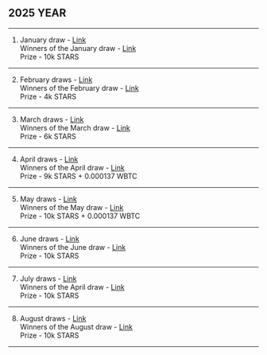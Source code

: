 ## 2025 YEAR
--------------------------------------------------------------------------------------------------
1. January draw - [Link](https://x.com/lifeandcrypto_/status/1878904825066475827)  
   Winners of the January draw - [Link](https://x.com/lifeandcrypto_/status/1885019117415014450)  
   Prize - 10k STARS
---------------------------------------------------------------------------------------------------
2. February draws - [Link](https://x.com/lifeandcrypto_/status/1887056269069992129)  
   Winners of the February draw - [Link](https://x.com/lifeandcrypto_/status/1895802106759839979)  
   Prize - 4k STARS
---------------------------------------------------------------------------------------------------
3. March draws - [Link](https://x.com/lifeandcrypto_/status/1896819442669289720)  
   Winners of the March draw - [Link](https://x.com/lifeandcrypto_/status/1906747199133815131)  
   Prize - 6k STARS
---------------------------------------------------------------------------------------------------
4. April draws - [Link](https://x.com/lifeandcrypto_/status/1907708443365871890)  
   Winners of the April draw - [Link](https://x.com/lifeandcrypto_/status/1917603649825448238)  
   Prize - 9k STARS + 0.000137 WBTC
----------------------------------------------------------------------------------------------------
5. May draws - [Link](https://x.com/lifeandcrypto_/status/1919364986985476494)  
   Winners of the May draw - [Link](https://x.com/lifeandcrypto_/status/1928862056259727558)  
   Prize - 10k STARS + 0.000137 WBTC
---------------------------------------------------------------------------------------------------- 
6. June draws - [Link](https://x.com/lifeandcrypto_/status/1930377054177943649)  
   Winners of the June draw - [Link](https://x.com/lifeandcrypto_/status/1939721881604509727)  
   Prize - 10k STARS
----------------------------------------------------------------------------------------------------
7. July draws - [Link](https://x.com/lifeandcrypto_/status/1942283244323684812)  
   Winners of the April draw - [Link](https://x.com/lifeandcrypto_/status/1951306697122664514)  
   Prize - 10k STARS
----------------------------------------------------------------------------------------------------
8. August draws - [Link](https://x.com/lifeandcrypto_/status/1952598797932204367)  
   Winners of the August draw - [Link](https://x.com/lifeandcrypto_/status/1962172832449757601)  
   Prize - 10k STARS
----------------------------------------------------------------------------------------------------
